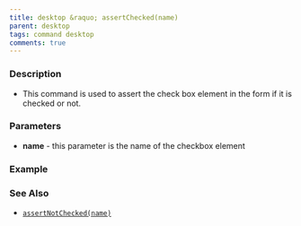 ```yaml
---
title: desktop &raquo; assertChecked(name)
parent: desktop
tags: command desktop
comments: true
---
```


### Description

- This command is used to assert the check box element in the form if it is checked or not.

### Parameters

- **name** - this parameter is the name of the checkbox element

### Example


### See Also

- [`assertNotChecked(name)`](assertNotChecked(name))
